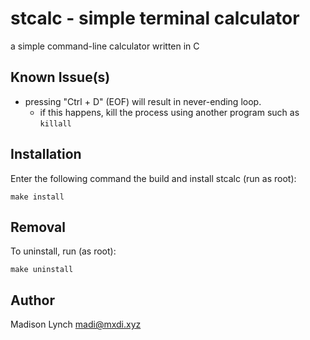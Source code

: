 stcalc - simple terminal calculator
===================================
a simple command-line calculator written in C

Known Issue(s)
--------------
- pressing "Ctrl + D" (EOF) will result in never-ending loop.
	- if this happens, kill the process using another program such as `killall`

Installation
------------
Enter the following command the build and install stcalc (run as root):

	make install

Removal
-------
To uninstall, run (as root):

	make uninstall

Author
------
Madison Lynch <madi@mxdi.xyz>

